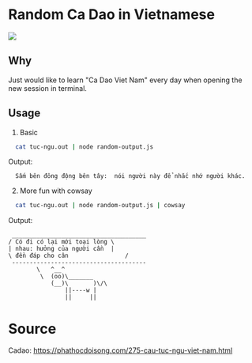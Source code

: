 
# Random Ca Dao in Vietnamese
<img src="https://github.com/tomzaku/react-native-shimmer-placeholder/blob/master/demo.png?raw=true">

## Why

Just would like to learn "Ca Dao Viet Nam" every day when opening the new session in terminal.

## Usage
1. Basic

```sh
  cat tuc-ngu.out | node random-output.js
```

Output:

```
  Sấm bên đông động bên tây:  nói người này để nhắc nhớ người khác.
```


2. More fun with cowsay

```sh
  cat tuc-ngu.out | node random-output.js | cowsay
```

Output:

```
 ______________________________________
/ Có đi có lại mới toại lòng \
| nhau: hưởng của người cần  |
\ đền đáp cho cân                /
 --------------------------------------
        \   ^__^
         \  (oo)\_______
            (__)\       )\/\
                ||----w |
                ||     ||
```

# Source
Cadao: https://phathocdoisong.com/275-cau-tuc-ngu-viet-nam.html

